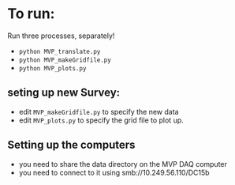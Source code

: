 # To run:

Run three processes, separately!

  - `python MVP_translate.py`
  - `python MVP_makeGridfile.py`
  - `python MVP_plots.py`

## seting up new Survey:

  - edit `MVP_makeGridfile.py` to specify the new data
  - edit `MVP_plots.py` to specify the grid file to plot up.

## Setting up the computers

  - you need to share the data directory on the MVP DAQ computer
  - you need to connect to it using smb://10.249.56.110/DC15b
  

